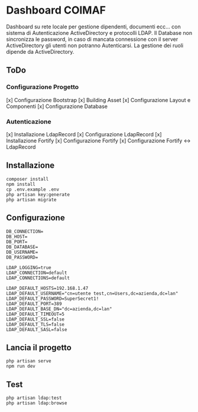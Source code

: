 # Dashboard COIMAF
Dashboard su rete locale per gestione dipendenti, documenti ecc... con sistema di Autenticazione ActiveDirectory e protocolli LDAP.
Il Database non sincronizza le password, in caso di mancata connessione con il server ActiveDirectory gli utenti non potranno Autenticarsi.
La gestione dei ruoli dipende da ActiveDirectory.

## ToDo
### Configurazione Progetto
[x] Configurazione Bootstrap
[x] Building Asset
[x] Configurazione Layout e Componenti
[x] Configurazione Database

### Autenticazione
[x] Installazione LdapRecord
[x] Configurazione LdapRecord
[x] Installazione Fortify
[x] Configurazione Fortify
[x] Configurazione Fortify <-> LdapRecord

## Installazione
```
composer install
npm install
cp .env.example .env
php artisan key:generate
php artisan migrate
```
## Configurazione
```
DB_CONNECTION=
DB_HOST=
DB_PORT=
DB_DATABASE=
DB_USERNAME=
DB_PASSWORD=
```

```
LDAP_LOGGING=true
LDAP_CONNECTION=default
LDAP_CONNECTIONS=default

LDAP_DEFAULT_HOSTS=192.168.1.47
LDAP_DEFAULT_USERNAME="cn=utente test,cn=Users,dc=azienda,dc=lan"
LDAP_DEFAULT_PASSWORD=SuperSecret1!
LDAP_DEFAULT_PORT=389
LDAP_DEFAULT_BASE_DN="dc=azienda,dc=lan"
LDAP_DEFAULT_TIMEOUT=5
LDAP_DEFAULT_SSL=false
LDAP_DEFAULT_TLS=false
LDAP_DEFAULT_SASL=false
```

## Lancia il progetto
```
php artisan serve
npm run dev
```

## Test
```
php artisan ldap:test
php artisan ldap:browse
```